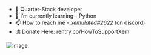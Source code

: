- 🍞 Quarter-Stack developer
- 🌱 I’m currently learning - Python
- 📫 How to reach me - *xemulated#2622* (on discord)
- 💰 Donate Here: rentry.co/HowToSupportXem

![image](https://raw.githubusercontent.com/xemulat/xemulat/main/Cornch.gif)
